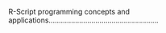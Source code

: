 R-Script programming concepts and applications......................................................
